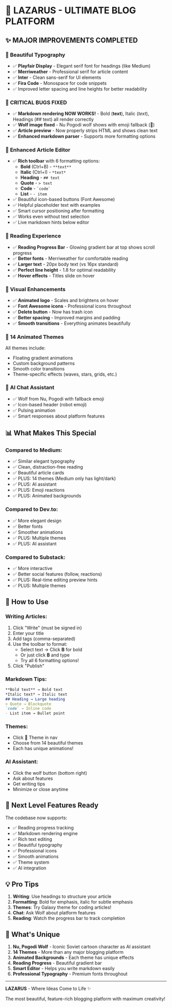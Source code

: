 # 🎉 LAZARUS - ULTIMATE BLOG PLATFORM

## ✨ MAJOR IMPROVEMENTS COMPLETED

### 🎨 **Beautiful Typography**
- ✅ **Playfair Display** - Elegant serif font for headings (like Medium)
- ✅ **Merriweather** - Professional serif for article content
- ✅ **Inter** - Clean sans-serif for UI elements
- ✅ **Fira Code** - Monospace for code snippets
- ✅ Improved letter spacing and line heights for better readability

### 🐛 **CRITICAL BUGS FIXED**
- ✅ **Markdown rendering NOW WORKS!** - Bold (**text**), Italic (*text*), Headings (## text) all render correctly
- ✅ **Wolf image fixed** - Nu Pogodi wolf shows with emoji fallback (🐺)
- ✅ **Article preview** - Now properly strips HTML and shows clean text
- ✅ **Enhanced markdown parser** - Supports more formatting options

### 📝 **Enhanced Article Editor**
- ✅ **Rich toolbar** with 6 formatting options:
  - **Bold** (Ctrl+B) - `**text**`
  - **Italic** (Ctrl+I) - `*text*`
  - **Heading** - `## text`
  - **Quote** - `> text`
  - **Code** - `` `code` ``
  - **List** - `- item`
- ✅ Beautiful icon-based buttons (Font Awesome)
- ✅ Helpful placeholder text with examples
- ✅ Smart cursor positioning after formatting
- ✅ Works even without text selection
- ✅ Live markdown hints below editor

### 🎯 **Reading Experience**
- ✅ **Reading Progress Bar** - Glowing gradient bar at top shows scroll progress
- ✅ **Better fonts** - Merriweather for comfortable reading
- ✅ **Larger text** - 20px body text (vs 16px standard)
- ✅ **Perfect line height** - 1.8 for optimal readability
- ✅ **Hover effects** - Titles slide on hover

### 🌟 **Visual Enhancements**
- ✅ **Animated logo** - Scales and brightens on hover
- ✅ **Font Awesome icons** - Professional icons throughout
- ✅ **Delete button** - Now has trash icon
- ✅ **Better spacing** - Improved margins and padding
- ✅ **Smooth transitions** - Everything animates beautifully

### 🎨 **14 Animated Themes**
All themes include:
- Floating gradient animations
- Custom background patterns
- Smooth color transitions
- Theme-specific effects (waves, stars, grids, etc.)

### 🤖 **AI Chat Assistant**
- ✅ Wolf from Nu, Pogodi with fallback emoji
- ✅ Icon-based header (robot emoji)
- ✅ Pulsing animation
- ✅ Smart responses about platform features

## 📊 **What Makes This Special**

### Compared to Medium:
- ✅ Similar elegant typography
- ✅ Clean, distraction-free reading
- ✅ Beautiful article cards
- ✅ PLUS: 14 themes (Medium only has light/dark)
- ✅ PLUS: AI assistant
- ✅ PLUS: Emoji reactions
- ✅ PLUS: Animated backgrounds

### Compared to Dev.to:
- ✅ More elegant design
- ✅ Better fonts
- ✅ Smoother animations
- ✅ PLUS: Multiple themes
- ✅ PLUS: AI assistant

### Compared to Substack:
- ✅ More interactive
- ✅ Better social features (follow, reactions)
- ✅ PLUS: Real-time editing preview hints
- ✅ PLUS: Multiple themes

## 🚀 **How to Use**

### Writing Articles:
1. Click "Write" (must be signed in)
2. Enter your title
3. Add tags (comma-separated)
4. Use the toolbar to format:
   - Select text → Click **B** for bold
   - Or just click **B** and type
   - Try all 6 formatting options!
5. Click "Publish"

### Markdown Tips:
```markdown
**Bold text** → Bold text
*Italic text* → Italic text
## Heading → Large heading
> Quote → Blockquote
`code` → Inline code
- List item → Bullet point
```

### Themes:
- Click 🎨 Theme in nav
- Choose from 14 beautiful themes
- Each has unique animations!

### AI Assistant:
- Click the wolf button (bottom right)
- Ask about features
- Get writing tips
- Minimize or close anytime

## 🎯 **Next Level Features Ready**

The codebase now supports:
- ✅ Reading progress tracking
- ✅ Markdown rendering engine
- ✅ Rich text editing
- ✅ Beautiful typography
- ✅ Professional icons
- ✅ Smooth animations
- ✅ Theme system
- ✅ AI integration

## 💡 **Pro Tips**

1. **Writing**: Use headings to structure your article
2. **Formatting**: Bold for emphasis, italic for subtle emphasis
3. **Themes**: Try Galaxy theme for coding articles!
4. **Chat**: Ask Wolf about platform features
5. **Reading**: Watch the progress bar to track completion

## 🌟 **What's Unique**

1. **Nu, Pogodi Wolf** - Iconic Soviet cartoon character as AI assistant
2. **14 Themes** - More than any major blogging platform
3. **Animated Backgrounds** - Each theme has unique effects
4. **Reading Progress** - Beautiful gradient bar
5. **Smart Editor** - Helps you write markdown easily
6. **Professional Typography** - Premium fonts throughout

---

**LAZARUS** - Where Ideas Come to Life ✨

The most beautiful, feature-rich blogging platform with maximum creativity!
